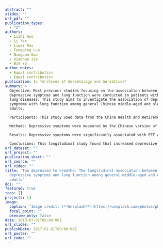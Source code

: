 ```yaml
---
abstract: ""
slides: ""
url_pdf: ""
publication_types:
  - "2"
authors:
  - Lizhi Guo
  - Li Yan
  - Liwei Rao
  - Fengping Luo
  - Ningcan Gao
  - Xiaohua Jia
  - Bin Yu
author_notes:
  - Equal contribution
  - Equal contribution
publication: In *Archives of Gerontology and Geriatrics*
summary: >
  Objective: Most previous studies focusing on the association between
  depressive symptoms and lung function were conducted in patients with chronic
  lung diseases. This study aims to investigate the association of depressive
  symptoms with lung function among general Chinese middle-aged and older
  adults.

  Participants: This study used data from the China Health and Retirement Longitudinal Study (CHARLS). Analyses were conducted with data from three waves (2011, 2013, and 2015) and restricted to those respondents aged 45 and older. Finally, 9,487 individuals [mean age (SD)=58.47 (9.19); female, 53.1%] were included in analysis. 

  Methods: Depressive symptoms were measured by the Chinese version of 10-item Center for Epidemiological Studies Depression Scale (CESD-10). Lung function was assessed by peak expiratory flow (PEF). Two-level linear mixed growth models were used to evaluate the longitudinal association between depressive symptoms and PEF.

  Results: Depressive symptoms were significantly associated with PEF among general middle-aged and older adults (b=-1.85, p<0.001) after adjusting for multiple confounding factors. A significant interaction between depressive symptoms and gender was found (b=1.29, p<0.001). The association between depressive symptoms and PEF was greater for men (b=-2.36, p<0.001) than for women (b=-1.46, p<0.001).

  Conclusions: This longitudinal study found that increased depressive symptoms were associated with reduced PEF in middle-aged and older adults in China. Compared with women, men with a higher level of depressive symptoms experienced a greater decrement in PEF. Our findings suggest that it is possible to reduce the effects of PEF by improving psychological health among general middle-aged and older populations.
url_dataset: ""
url_project: ""
publication_short: ""
url_source: ""
url_video: ""
title: "Too depressed to breathe: The longitudinal association between
  depressive symptoms and lung function among general middle-aged and older
  adults"
doi: ""
featured: true
tags: []
projects: []
image:
  caption: "Image credit: [**Unsplash**](https://unsplash.com/photos/pLCdAaMFLTE)"
  focal_point: ""
  preview_only: false
date: 2013-07-01T00:00:00Z
url_slides: ""
publishDate: 2017-01-01T00:00:00Z
url_poster: ""
url_code: ""
---
```

